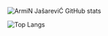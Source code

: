 ![ArmiN JašareviĆ GitHub stats](https://github-readme-stats.vercel.app/api?username=home-22&count_private=true&show_icons=true)

 ![Top Langs](https://github-readme-stats.vercel.app/api/top-langs/?username=home-22&layout=compact)
